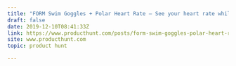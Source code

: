 ```yaml
---
title: "FORM Swim Goggles + Polar Heart Rate — See your heart rate while you swim 🏊‍♂️🏊‍♀️🥽❤️"
draft: false
date: 2019-12-10T08:41:33Z
link: https://www.producthunt.com/posts/form-swim-goggles-polar-heart-rate?utm_medium=RSS&utm_source=hune
site: www.producthunt.com
topic: product hunt  

---
```

